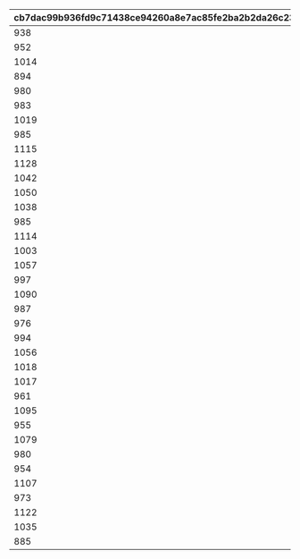 |cb7dac99b936fd9c71438ce94260a8e7ac85fe2ba2b2da26c23da3b2430dbb49|f2a696a75a04b862baf81bae6758feeaedcef962fc9089a89b97910e71e5ab98|f53b6bff83a4343b8a9bf1f9085634db55b72207412062b978cda4685f9e4654|f0d504d6dedb5ef0f7b62f3b26b991601760ac0dfdfca3d90ca7e628f514f057|
| --- | --- | --- | --- |
|938|1.6|100101|-354|
|952|1.6|100201|-499|
|1014|1.6|100301|-523|
|894|1.6|100401|-488|
|980|1.6|100601|-628|
|983|1.6|100701|-573|
|1019|1.6|100801|-544|
|985|1.6|100901|-510|
|1115|1.6|101001|-660|
|1128|1.6|101101|-415|
|1042|1.6|101201|-589|
|1050|1.6|101601|-501|
|1038|1.6|101701|-598|
|985|1.6|101801|-356|
|1114|1.6|102001|-494|
|1003|1.6|102101|-392|
|1057|1.6|102201|-407|
|997|1.6|102501|-388|
|1090|1.6|102701|-490|
|987|1.6|102801|-554|
|976|1.6|102901|-526|
|994|1.6|103001|-879|
|1056|1.6|103101|-560|
|1018|1.6|103301|-453|
|1017|1.6|103401|-345|
|961|1.6|103801|-674|
|1095|1.6|104001|-499|
|955|1.6|104201|-521|
|1079|1.6|104301|-581|
|980|1.6|104501|-538|
|954|1.6|104601|-364|
|1107|1.6|104801|-777|
|973|1.6|104901|-795|
|1122|1.6|105001|-492|
|1035|1.6|105201|-607|
|885|1.6|105301|-490|